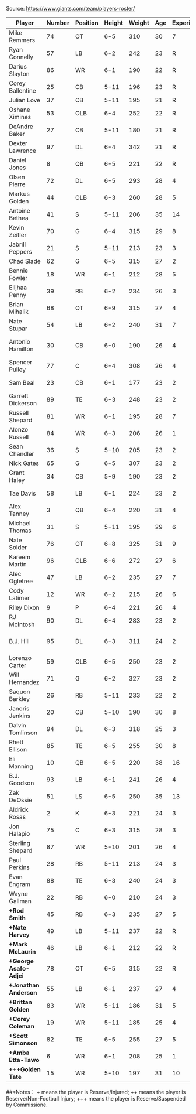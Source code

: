 Source: https://www.giants.com/team/players-roster/

| Player | Number | Position | Height | Weight | Age | Experience | College |
| ------------- | ------------- |------------- |------------- |------------- |------------- |------------- |------------- |
| Mike Remmers | 74 | OT | 6-5 | 310 | 30 | 7 | Oregon State |
| Ryan Connelly | 57 | LB | 6-2 | 242 | 23 | R | Wisconsin |
| Darius Slayton | 86 | WR | 6-1 | 190 | 22 | R | Auburn |
| Corey Ballentine | 25 | CB | 5-11 | 196 | 23 | R | Washburn |
| Julian Love | 37 | CB | 5-11 | 195 | 21 | R | Notre Dame |
| Oshane Ximines | 53 | OLB | 6-4 | 252 | 22 | R | Old Dominion |
| DeAndre Baker | 27 | CB | 5-11 | 180 | 21 | R | Georgia |
| Dexter Lawrence | 97 | DL | 6-4 | 342 | 21 | R | Clemson |
| Daniel Jones | 8 | QB | 6-5 | 221 | 22 | R | Duke |
| Olsen Pierre | 72 | DL | 6-5 | 293 | 28 | 4 | Miami |
| Markus Golden | 44 | OLB | 6-3 | 260 | 28 | 5 | Missouri |
| Antoine Bethea | 41 | S | 5-11 | 206 | 35 | 14 | Howard |
| Kevin Zeitler | 70 | G | 6-4 | 315 | 29 | 8 | Wisconsin |
| Jabrill Peppers | 21 | S | 5-11 | 213 | 23 | 3 | Michigan |
| Chad Slade | 62 | G | 6-5 | 315 | 27 | 2 | Auburn |
| Bennie Fowler | 18 | WR | 6-1 | 212 | 28 | 5 | Michigan State |
| Elijhaa Penny | 39 | RB | 6-2 | 234 | 26 | 3 | Idaho |
| Brian Mihalik | 68 | OT | 6-9 | 315 | 27 | 4 | Boston College |
| Nate Stupar | 54 | LB | 6-2 | 240 | 31 | 7 | Penn State |
| Antonio Hamilton | 30 | CB | 6-0 | 190 | 26 | 4 | South Carolina State |
| Spencer Pulley | 77 | C | 6-4 | 308 | 26 | 4 | Vanderbilt |
| Sam Beal | 23 | CB | 6-1 | 177 | 23 | 2 | Western Michigan |
| Garrett Dickerson | 89 | TE | 6-3 | 248 | 23 | 2 | Northwestern |
| Russell Shepard | 81 | WR | 6-1 | 195 | 28 | 7 | LSU |
| Alonzo Russell | 84 | WR | 6-3 | 206 | 26 | 1 | Toledo |
| Sean Chandler | 36 | S | 5-10 | 205 | 23 | 2 | Temple |
| Nick Gates | 65 | G | 6-5 | 307 | 23 | 2 | Nebraska |
| Grant Haley | 34 | CB | 5-9 | 190 | 23 | 2 | Penn State |
| Tae Davis | 58 | LB | 6-1 | 224 | 23 | 2 | Tennessee-Chattanooga |
| Alex Tanney | 3 | QB | 6-4 | 220 | 31 | 4 | Monmouth (Ill.) |
| Michael Thomas | 31 | S | 5-11 | 195 | 29 | 6 | Stanford |
| Nate Solder | 76 | OT | 6-8 | 325 | 31 | 9 | Colorado |
| Kareem Martin | 96 | OLB | 6-6 | 272 | 27 | 6 | North Carolina |
| Alec Ogletree | 47 | LB | 6-2 | 235 | 27 | 7 | Georgia |
| Cody Latimer | 12 | WR | 6-2 | 215 | 26 | 6 | Indiana |
| Riley Dixon | 9 | P | 6-4 | 221 | 26 | 4 | Syracuse |
| RJ McIntosh | 90 | DL | 6-4 | 283 | 23 | 2 | Miami |
| B.J. Hill | 95 | DL | 6-3 | 311 | 24 | 2 | North Carolina State |
| Lorenzo Carter | 59 | OLB | 6-5 | 250 | 23 | 2 | Georgia |
| Will Hernandez | 71 | G | 6-2 | 327 | 23 | 2 | UTEP |
| Saquon Barkley | 26 | RB | 5-11 | 233 | 22 | 2 | Penn State |
| Janoris Jenkins | 20 | CB | 5-10 | 190 | 30 | 8 | North Alabama |
| Dalvin Tomlinson | 94 | DL | 6-3 | 318 | 25 | 3 | Alabama |
| Rhett Ellison | 85 | TE | 6-5 | 255 | 30 | 8 | USC |
| Eli Manning | 10 | QB | 6-5 | 220 | 38 | 16 | Mississippi |
| B.J. Goodson | 93 | LB | 6-1 | 241 | 26 | 4 | Clemson |
| Zak DeOssie | 51 | LS | 6-5 | 250 | 35 | 13 | Brown |
| Aldrick Rosas | 2 | K | 6-3 | 221 | 24 | 3 | Southern Oregon |
| Jon Halapio | 75 | C | 6-3 | 315 | 28 | 3 | Florida |
| Sterling Shepard | 87 | WR | 5-10 | 201 | 26 | 4 | Oklahoma |
| Paul Perkins | 28 | RB | 5-11 | 213 | 24 | 3 | UCLA |
| Evan Engram | 88 | TE | 6-3 | 240 | 24 | 3 | Mississippi |
| Wayne Gallman | 22 | RB | 6-0 | 210 | 24 | 3 | Clemson |
| **+Rod Smith** | 45 | RB | 6-3 | 235 | 27 | 5 | Ohio State |
| **+Nate Harvey** | 49 | LB | 5-11 | 237 | 22 | R | East Carolina |
| **+Mark McLaurin** | 46 | LB | 6-1 | 212 | 22 | R | Mississippi State |
| **+George Asafo-Adjei** | 78 | OT | 6-5 | 315 | 22 | R | Kentucky |
| **+Jonathan Anderson** | 55 | LB | 6-1 | 237 | 27 | 4 | Texas Christian |
| **+Brittan Golden** | 83 | WR | 5-11 | 186 | 31 | 5 | West Texas A&M |
| **+Corey Coleman** | 19 | WR | 5-11 | 185 | 25 | 4 | Baylor |
| **+Scott Simonson** | 82 | TE | 6-5 | 255 | 27 | 5 | Assumption |
| **+Amba Etta-Tawo** | 6 | WR | 6-1 | 208 | 25 | 1 | Syracuse |
| **+++Golden Tate** | 15 | WR | 5-10 | 197 | 31 | 10 | Notre Dame |


##*Notes： + means the player is Reserve/Injured; ++ means the player is Reserve/Non-Football Injury; +++ means the player is Reserve/Suspended by Commissione.
